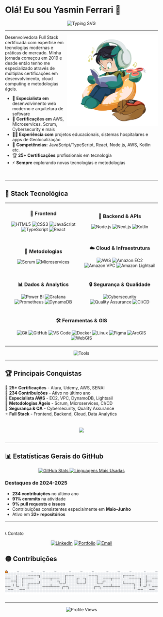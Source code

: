 # Olá! Eu sou Yasmin Ferrari 👋

<div align="center">
  <img src="https://readme-typing-svg.herokuapp.com?font=Ubuntu&size=28&pause=1000&color=FFCB05&center=true&vCenter=true&width=500&lines=Desenvolvedora+Full+Stack;Apaixonada+por+tecnologia;Sempre+buscando+evoluir;Criando+soluções+inovadoras" alt="Typing SVG" />
</div>

---

<img align="right" src="./img/neurocats_D.png" width="300" alt="Octocat"/>

Desenvolvedora Full Stack certificada com expertise em tecnologias modernas e práticas de mercado. Minha jornada começou em 2019 e desde então tenho me especializado através de múltiplas certificações em desenvolvimento, cloud computing e metodologias ágeis.

- 🔭 **Especialista em** desenvolvimento web moderno e arquitetura de software
- 🌱 **Certificações em** AWS, Microservices, Scrum, Cybersecurity e mais
- 🧑‍💻 **Experiência com** projetos educacionais, sistemas hospitalares e apps de Geolocalização
- 💬 **Competências:** JavaScript/TypeScript, React, Node.js, AWS, Kotlin etc.
- 🏆 **25+ Certificações** profissionais em tecnologia
- ⚡ **Sempre** explorando novas tecnologias e metodologias

<br clear="right"/>

---
## 💼 Stack Tecnológica

<table width="100%">
<tr>
<td width="50%">

<div align="center">

### 🎨 **Frontend**

![HTML5](https://img.shields.io/badge/HTML5-E34F26?style=for-the-badge&logo=html5&logoColor=white)
![CSS3](https://img.shields.io/badge/CSS3-1572B6?style=for-the-badge&logo=css3&logoColor=white)
![JavaScript](https://img.shields.io/badge/JavaScript-F7DF1E?style=for-the-badge&logo=javascript&logoColor=black)
![TypeScript](https://img.shields.io/badge/TypeScript-007ACC?style=for-the-badge&logo=typescript&logoColor=white)
![React](https://img.shields.io/badge/React-20232A?style=for-the-badge&logo=react&logoColor=61DAFB)

</div>

</td>
<td width="50%">

<div align="center">

### 🚀 **Backend & APIs**

![Node.js](https://img.shields.io/badge/Node.js-43853D?style=for-the-badge&logo=node.js&logoColor=white)
![Next.js](https://img.shields.io/badge/Next.js-000000?style=for-the-badge&logo=next.js&logoColor=white)
![Kotlin](https://img.shields.io/badge/Kotlin-0095D5?style=for-the-badge&logo=kotlin&logoColor=white)

</div>

</td>
</tr>
<tr>
<td width="50%">

<div align="center">

### 🔄 **Metodologias**

![Scrum](https://img.shields.io/badge/Scrum-6DB33F?style=for-the-badge&logo=scrumalliance&logoColor=white)
![Microservices](https://img.shields.io/badge/Microservices-FF6B6B?style=for-the-badge&logo=microservices&logoColor=white)

</div>

</td>
<td width="50%">

<div align="center">

### ☁️ **Cloud & Infraestrutura**

![AWS](https://img.shields.io/badge/AWS-232F3E?style=for-the-badge&logo=amazon-aws&logoColor=white)
![Amazon EC2](https://img.shields.io/badge/Amazon%20EC2-FF9900?style=for-the-badge&logo=amazon-ec2&logoColor=white)
![Amazon VPC](https://img.shields.io/badge/Amazon%20VPC-FF9900?style=for-the-badge&logo=amazon-aws&logoColor=white)
![Amazon Lightsail](https://img.shields.io/badge/Amazon%20Lightsail-FF9900?style=for-the-badge&logo=amazon-aws&logoColor=white)

</div>

</td>
</tr>
<tr>
<td width="50%">

<div align="center">

### 📊 **Dados & Analytics**

![Power BI](https://img.shields.io/badge/Power%20BI-F2C811?style=for-the-badge&logo=power-bi&logoColor=black)
![Grafana](https://img.shields.io/badge/Grafana-F46800?style=for-the-badge&logo=grafana&logoColor=white)
![Prometheus](https://img.shields.io/badge/Prometheus-E6522C?style=for-the-badge&logo=prometheus&logoColor=white)
![DynamoDB](https://img.shields.io/badge/DynamoDB-4053D6?style=for-the-badge&logo=amazon-dynamodb&logoColor=white)

</div>

</td>
<td width="50%">

<div align="center">

### 🔒 **Segurança & Qualidade**

![Cybersecurity](https://img.shields.io/badge/Cybersecurity-FF0000?style=for-the-badge&logo=security&logoColor=white)
![Quality Assurance](https://img.shields.io/badge/Quality%20Assurance-4CAF50?style=for-the-badge&logo=checkmarx&logoColor=white)
![CI/CD](https://img.shields.io/badge/CI%2FCD-326CE5?style=for-the-badge&logo=gitlab&logoColor=white)

</div>

</td>
</tr>
<tr>
<td colspan="2">

<div align="center">

### 🛠️ **Ferramentas & GIS**

![Git](https://img.shields.io/badge/Git-F05032?style=for-the-badge&logo=git&logoColor=white)
![GitHub](https://img.shields.io/badge/GitHub-100000?style=for-the-badge&logo=github&logoColor=white)
![VS Code](https://img.shields.io/badge/VS_Code-007ACC?style=for-the-badge&logo=visual-studio-code&logoColor=white)
![Docker](https://img.shields.io/badge/Docker-2496ED?style=for-the-badge&logo=docker&logoColor=white)
![Linux](https://img.shields.io/badge/Linux-FCC624?style=for-the-badge&logo=linux&logoColor=black)
![Figma](https://img.shields.io/badge/Figma-F24E1E?style=for-the-badge&logo=figma&logoColor=white)
![ArcGIS](https://img.shields.io/badge/ArcGIS-2F5F8F?style=for-the-badge&logo=arcgis&logoColor=white)
![WebGIS](https://img.shields.io/badge/WebGIS-2F5F8F?style=for-the-badge&logo=esri&logoColor=white)

</div>

</td>
</tr>
</table>

<p align="center">
  <img src="https://readme-typing-svg.herokuapp.com?font=Fira+Code&size=18&pause=2000&color=FFCB05&center=true&vCenter=true&width=500&lines=Desenvolvimento+%E2%9A%A1+Git+%7C+GitHub+%7C+VS+Code;Cloud+%E2%98%81%EF%B8%8F+Docker+%7C+Linux+%7C+AWS;Design+%F0%9F%8E%A8+Figma+%7C+ArcGIS+%7C+WebGIS;Full+Stack+%F0%9F%9A%80+Developer+Complete+Stack" alt="Tools" />
</p>

---

## 🏆 Principais Conquistas
<div align="flex-start">

🥇 **25+ Certificações** - Alura, Udemy, AWS, SENAI  
🥈 **234 Contribuições** - Ativo no último ano  
🥉 **Especialista AWS** - EC2, VPC, DynamoDB, Lightsail  
🏅 **Metodologias Ágeis** - Scrum, Microservices, CI/CD  
🎯 **Segurança & QA** - Cybersecurity, Quality Assurance  
⭐ **Full Stack** - Frontend, Backend, Cloud, Data Analytics  

</div>

<br>
<div align="center">
  <img src="https://github-profile-trophy.vercel.app/?username=Ferrari65&theme=juicyfresh&no-frame=false&no-bg=false&margin-w=4&column=4&title=Stars,Commits,Repositories,PullRequest" />
</div>
<br>


---

## 📊 Estatísticas Gerais do GitHub

<div align="center">
  <a href="https://github.com/Ferrari65">
    <img height="180em" src="https://github-readme-stats.vercel.app/api?username=Ferrari65&show_icons=true&theme=radical&hide_border=false&bg_color=0D1117&title_color=FFCB05&icon_color=F59E0B&text_color=E2E8F0&border_color=FFCB05&custom_title=+Estatísticas+do+GitHub" alt="GitHub Stats" />
  </a>
  <a href="https://github.com/Ferrari65">
    <img height="180em" src="https://github-readme-stats.vercel.app/api/top-langs/?username=Ferrari65&layout=compact&theme=radical&hide_border=false&bg_color=0D1117&title_color=FFCB05&text_color=E2E8F0&border_color=FFCB05&custom_title=+Linguagens+Mais+Usadas" alt="Linguagens Mais Usadas" />
  </a>
</div>

###  Destaques de 2024-2025
- **234 contribuições** no último ano
- **91% commits** na atividade
- **9% pull requests e issues**
- Contribuições consistentes especialmente em **Maio-Junho**
- Ativo em **32+ repositórios**

---
<br> 📞 Contato </br>


<div align="center">
  
[![LinkedIn](https://img.shields.io/badge/LinkedIn-0077B5?style=for-the-badge&logo=linkedin&logoColor=white)](https://www.linkedin.com/in/yasmin-pereira-ferrari-42ba22317/)
[![Portfolio](https://img.shields.io/badge/Portfolio-000000?style=for-the-badge&logo=About.me&logoColor=white)](https://yasmin-ferrari.dev)
[![Email](https://img.shields.io/badge/Email-D14836?style=for-the-badge&logo=gmail&logoColor=white)](mailto:yasmin.ferrari365@email.com)

</div>

## 🟡 Contribuições 

<div align="center">
<picture>
  <source media="(prefers-color-scheme: dark)" srcset="https://raw.githubusercontent.com/Ferrari65/Ferrari65/output/pacman-contribution-graph-dark.svg">
  <source media="(prefers-color-scheme: light)" srcset="https://raw.githubusercontent.com/Ferrari65/Ferrari65/output/pacman-contribution-graph.svg">
  <img alt="pacman contribution graph" src="https://raw.githubusercontent.com/Ferrari65/Ferrari65/output/pacman-contribution-graph.svg">
</picture>

###
</div>

---

<div align="center">
  <img src="https://komarev.com/ghpvc/?username=Ferrari65&style=for-the-badge&color=FFCB05" alt="Profile Views" />
</div>



